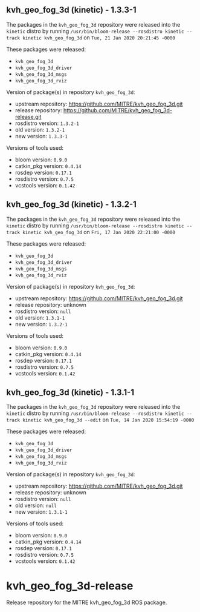 ## kvh_geo_fog_3d (kinetic) - 1.3.3-1

The packages in the `kvh_geo_fog_3d` repository were released into the `kinetic` distro by running `/usr/bin/bloom-release --rosdistro kinetic --track kinetic kvh_geo_fog_3d` on `Tue, 21 Jan 2020 20:21:45 -0000`

These packages were released:
- `kvh_geo_fog_3d`
- `kvh_geo_fog_3d_driver`
- `kvh_geo_fog_3d_msgs`
- `kvh_geo_fog_3d_rviz`

Version of package(s) in repository `kvh_geo_fog_3d`:

- upstream repository: https://github.com/MITRE/kvh_geo_fog_3d.git
- release repository: https://github.com/MITRE/kvh_geo_fog_3d-release.git
- rosdistro version: `1.3.2-1`
- old version: `1.3.2-1`
- new version: `1.3.3-1`

Versions of tools used:

- bloom version: `0.9.0`
- catkin_pkg version: `0.4.14`
- rosdep version: `0.17.1`
- rosdistro version: `0.7.5`
- vcstools version: `0.1.42`


## kvh_geo_fog_3d (kinetic) - 1.3.2-1

The packages in the `kvh_geo_fog_3d` repository were released into the `kinetic` distro by running `/usr/bin/bloom-release --rosdistro kinetic --track kinetic kvh_geo_fog_3d` on `Fri, 17 Jan 2020 22:21:00 -0000`

These packages were released:
- `kvh_geo_fog_3d`
- `kvh_geo_fog_3d_driver`
- `kvh_geo_fog_3d_msgs`
- `kvh_geo_fog_3d_rviz`

Version of package(s) in repository `kvh_geo_fog_3d`:

- upstream repository: https://github.com/MITRE/kvh_geo_fog_3d.git
- release repository: unknown
- rosdistro version: `null`
- old version: `1.3.1-1`
- new version: `1.3.2-1`

Versions of tools used:

- bloom version: `0.9.0`
- catkin_pkg version: `0.4.14`
- rosdep version: `0.17.1`
- rosdistro version: `0.7.5`
- vcstools version: `0.1.42`


## kvh_geo_fog_3d (kinetic) - 1.3.1-1

The packages in the `kvh_geo_fog_3d` repository were released into the `kinetic` distro by running `/usr/bin/bloom-release --rosdistro kinetic --track kinetic kvh_geo_fog_3d --edit` on `Tue, 14 Jan 2020 15:54:19 -0000`

These packages were released:
- `kvh_geo_fog_3d`
- `kvh_geo_fog_3d_driver`
- `kvh_geo_fog_3d_msgs`
- `kvh_geo_fog_3d_rviz`

Version of package(s) in repository `kvh_geo_fog_3d`:

- upstream repository: https://github.com/MITRE/kvh_geo_fog_3d.git
- release repository: unknown
- rosdistro version: `null`
- old version: `null`
- new version: `1.3.1-1`

Versions of tools used:

- bloom version: `0.9.0`
- catkin_pkg version: `0.4.14`
- rosdep version: `0.17.1`
- rosdistro version: `0.7.5`
- vcstools version: `0.1.42`


# kvh_geo_fog_3d-release
Release repository for the MITRE kvh_geo_fog_3d ROS package.

